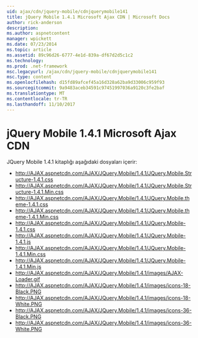```yaml
---
uid: ajax/cdn/jquery-mobile/cdnjquerymobile141
title: jQuery Mobile 1.4.1 Microsoft Ajax CDN | Microsoft Docs
author: rick-anderson
description: 
ms.author: aspnetcontent
manager: wpickett
ms.date: 07/23/2014
ms.topic: article
ms.assetid: 89c96d26-6777-4e1d-839a-df67d2d5c1c2
ms.technology: 
ms.prod: .net-framework
msc.legacyurl: /ajax/cdn/jquery-mobile/cdnjquerymobile141
msc.type: content
ms.openlocfilehash: d15fd89afcef45a16d328a62ba9d33006c959f93
ms.sourcegitcommit: 9a9483aceb34591c97451997036a9120c3fe2baf
ms.translationtype: MT
ms.contentlocale: tr-TR
ms.lasthandoff: 11/10/2017
---
```

<a name="jquery-mobile-141-on-the-microsoft-ajax-cdn"></a>jQuery Mobile 1.4.1 Microsoft Ajax CDN
====================
JQuery Mobile 1.4.1 kitaplığı aşağıdaki dosyaları içerir:

- http://AJAX.aspnetcdn.com/AJAX/JQuery.Mobile/1.4.1/JQuery.Mobile.Structure-1.4.1.css
- http://AJAX.aspnetcdn.com/AJAX/JQuery.Mobile/1.4.1/JQuery.Mobile.Structure-1.4.1.Min.css
- http://AJAX.aspnetcdn.com/AJAX/JQuery.Mobile/1.4.1/JQuery.Mobile.theme-1.4.1.css
- http://AJAX.aspnetcdn.com/AJAX/JQuery.Mobile/1.4.1/JQuery.Mobile.theme-1.4.1.Min.css
- http://AJAX.aspnetcdn.com/AJAX/JQuery.Mobile/1.4.1/JQuery.Mobile-1.4.1.css
- http://AJAX.aspnetcdn.com/AJAX/JQuery.Mobile/1.4.1/JQuery.Mobile-1.4.1.js
- http://AJAX.aspnetcdn.com/AJAX/JQuery.Mobile/1.4.1/JQuery.Mobile-1.4.1.Min.css
- http://AJAX.aspnetcdn.com/AJAX/JQuery.Mobile/1.4.1/JQuery.Mobile-1.4.1.Min.js
- http://AJAX.aspnetcdn.com/AJAX/JQuery.Mobile/1.4.1/images/AJAX-Loader.gif
- http://AJAX.aspnetcdn.com/AJAX/JQuery.Mobile/1.4.1/images/icons-18-Black.PNG
- http://AJAX.aspnetcdn.com/AJAX/JQuery.Mobile/1.4.1/images/icons-18-White.PNG
- http://AJAX.aspnetcdn.com/AJAX/JQuery.Mobile/1.4.1/images/icons-36-Black.PNG
- http://AJAX.aspnetcdn.com/AJAX/JQuery.Mobile/1.4.1/images/icons-36-White.PNG
